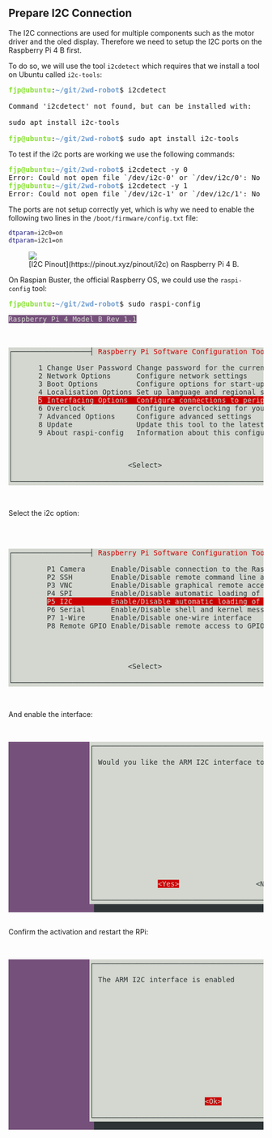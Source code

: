 ## Prepare I2C Connection

The I2C connections are used for multiple components such as the motor driver and the oled display.
Therefore we need to setup the I2C ports on the Raspberry Pi 4 B first. 

To do so, we will use the tool `i2cdetect` which requires that we install a tool on Ubuntu called `i2c-tools`:

<pre><font color="#8AE234"><b>fjp@ubuntu</b></font>:<font color="#729FCF"><b>~/git/2wd-robot</b></font>$ i2cdetect

Command &apos;i2cdetect&apos; not found, but can be installed with:

sudo apt install i2c-tools

<font color="#8AE234"><b>fjp@ubuntu</b></font>:<font color="#729FCF"><b>~/git/2wd-robot</b></font>$ sudo apt install i2c-tools</pre>

To test if the i2c ports are working we use the following commands:

<pre><font color="#8AE234"><b>fjp@ubuntu</b></font>:<font color="#729FCF"><b>~/git/2wd-robot</b></font>$ i2cdetect -y 0
Error: Could not open file `/dev/i2c-0&apos; or `/dev/i2c/0&apos;: No such file or directory
<font color="#8AE234"><b>fjp@ubuntu</b></font>:<font color="#729FCF"><b>~/git/2wd-robot</b></font>$ i2cdetect -y 1
Error: Could not open file `/dev/i2c-1&apos; or `/dev/i2c/1&apos;: No such file or directory</pre>

The ports are not setup correctly yet, which is why we need to enable the following two lines in the `/boot/firmware/config.txt` file:

```bash
dtparam=i2c0=on
dtparam=i2c1=on
```

<figure>
    <a href="/assets/collections/2wd-robot/car-kit05.jpg"><img src="/assets/collections/2wd-robot/car-kit05.jpg"></a>
    <figcaption>[I2C Pinout](https://pinout.xyz/pinout/i2c) on Raspberry Pi 4 B.</figcaption>
</figure>


On Raspian Buster, the official Raspberry OS, we could use the `raspi-config` tool:

<pre><font color="#8AE234"><b>fjp@ubuntu</b></font>:<font color="#729FCF"><b>~/git/2wd-robot</b></font>$ sudo raspi-config</pre>

<pre><span style="background-color:#75507B"><font color="#D3D7CF">Raspberry Pi 4 Model B Rev 1.1</font></span>



<span style="background-color:#D3D7CF"><font color="#2E3436">┌──────────────────┤ </font></span><span style="background-color:#D3D7CF"><font color="#CC0000">Raspberry Pi Software Configuration Tool (raspi-config)</font></span><span style="background-color:#D3D7CF"><font color="#2E3436"> ├───────────────────┐</font></span>
<span style="background-color:#D3D7CF"><font color="#2E3436">│                                                                                                │</font></span>
<span style="background-color:#D3D7CF"><font color="#2E3436">│      1 Change User Password Change password for the current user                               │</font></span>
<span style="background-color:#D3D7CF"><font color="#2E3436">│      2 Network Options      Configure network settings                                         │</font></span>
<span style="background-color:#D3D7CF"><font color="#2E3436">│      3 Boot Options         Configure options for start-up                                     │</font></span>
<span style="background-color:#D3D7CF"><font color="#2E3436">│      4 Localisation Options Set up language and regional settings to match your location       │</font></span>
<span style="background-color:#D3D7CF"><font color="#2E3436">│      </font></span><span style="background-color:#CC0000"><font color="#D3D7CF">5 Interfacing Options  Configure connections to peripherals                        </font></span><span style="background-color:#D3D7CF"><font color="#2E3436">       │</font></span>
<span style="background-color:#D3D7CF"><font color="#2E3436">│      6 Overclock            Configure overclocking for your Pi                                 │</font></span>
<span style="background-color:#D3D7CF"><font color="#2E3436">│      7 Advanced Options     Configure advanced settings                                        │</font></span>
<span style="background-color:#D3D7CF"><font color="#2E3436">│      8 Update               Update this tool to the latest version                             │</font></span>
<span style="background-color:#D3D7CF"><font color="#2E3436">│      9 About raspi-config   Information about this configuration tool                          │</font></span>
<span style="background-color:#D3D7CF"><font color="#2E3436">│                                                                                                │</font></span>
<span style="background-color:#D3D7CF"><font color="#2E3436">│                                                                                                │</font></span>
<span style="background-color:#D3D7CF"><font color="#2E3436">│                                                                                                │</font></span>
<span style="background-color:#D3D7CF"><font color="#2E3436">│                           &lt;Select&gt;                           &lt;Finish&gt;                          │</font></span>
<span style="background-color:#D3D7CF"><font color="#2E3436">│                                                                                                │</font></span>
<span style="background-color:#D3D7CF"><font color="#2E3436">└────────────────────────────────────────────────────────────────────────────────────────────────┘</font></span>


</pre>

Select the i2c option:

<pre>



<span style="background-color:#D3D7CF"><font color="#2E3436">┌──────────────────┤ </font></span><span style="background-color:#D3D7CF"><font color="#CC0000">Raspberry Pi Software Configuration Tool (raspi-config)</font></span><span style="background-color:#D3D7CF"><font color="#2E3436"> ├───────────────────┐</font></span>
<span style="background-color:#D3D7CF"><font color="#2E3436">│                                                                                                │</font></span>
<span style="background-color:#D3D7CF"><font color="#2E3436">│        P1 Camera      Enable/Disable connection to the Raspberry Pi Camera                     │</font></span>
<span style="background-color:#D3D7CF"><font color="#2E3436">│        P2 SSH         Enable/Disable remote command line access to your Pi using SSH           │</font></span>
<span style="background-color:#D3D7CF"><font color="#2E3436">│        P3 VNC         Enable/Disable graphical remote access to your Pi using RealVNC          │</font></span>
<span style="background-color:#D3D7CF"><font color="#2E3436">│        P4 SPI         Enable/Disable automatic loading of SPI kernel module                    │</font></span>
<span style="background-color:#D3D7CF"><font color="#2E3436">│        </font></span><span style="background-color:#CC0000"><font color="#D3D7CF">P5 I2C         Enable/Disable automatic loading of I2C kernel module            </font></span><span style="background-color:#D3D7CF"><font color="#2E3436">        │</font></span>
<span style="background-color:#D3D7CF"><font color="#2E3436">│        P6 Serial      Enable/Disable shell and kernel messages on the serial connection        │</font></span>
<span style="background-color:#D3D7CF"><font color="#2E3436">│        P7 1-Wire      Enable/Disable one-wire interface                                        │</font></span>
<span style="background-color:#D3D7CF"><font color="#2E3436">│        P8 Remote GPIO Enable/Disable remote access to GPIO pins                                │</font></span>
<span style="background-color:#D3D7CF"><font color="#2E3436">│                                                                                                │</font></span>
<span style="background-color:#D3D7CF"><font color="#2E3436">│                                                                                                │</font></span>
<span style="background-color:#D3D7CF"><font color="#2E3436">│                                                                                                │</font></span>
<span style="background-color:#D3D7CF"><font color="#2E3436">│                                                                                                │</font></span>
<span style="background-color:#D3D7CF"><font color="#2E3436">│                           &lt;Select&gt;                           &lt;Back&gt;                            │</font></span>
<span style="background-color:#D3D7CF"><font color="#2E3436">│                                                                                                │</font></span>
<span style="background-color:#D3D7CF"><font color="#2E3436">└────────────────────────────────────────────────────────────────────────────────────────────────┘</font></span>


</pre>

And enable the interface:

<pre>


<span style="background-color:#75507B"><font color="#EEEEEC">                   </font></span><span style="background-color:#D3D7CF"><font color="#2E3436">┌──────────────────────────────────────────────────────────┐</font></span>
<span style="background-color:#75507B"><font color="#EEEEEC">                   </font></span><span style="background-color:#D3D7CF"><font color="#2E3436">│                                                          │</font></span><span style="background-color:#2E3436"><font color="#EEEEEC"> </font></span>
<span style="background-color:#75507B"><font color="#EEEEEC">                   </font></span><span style="background-color:#D3D7CF"><font color="#2E3436">│ Would you like the ARM I2C interface to be enabled?      │</font></span><span style="background-color:#2E3436"><font color="#EEEEEC"> </font></span>
<span style="background-color:#75507B"><font color="#EEEEEC">                   </font></span><span style="background-color:#D3D7CF"><font color="#2E3436">│                                                          │</font></span><span style="background-color:#2E3436"><font color="#EEEEEC"> </font></span>
<span style="background-color:#75507B"><font color="#EEEEEC">                   </font></span><span style="background-color:#D3D7CF"><font color="#2E3436">│                                                          │</font></span><span style="background-color:#2E3436"><font color="#EEEEEC"> </font></span>
<span style="background-color:#75507B"><font color="#EEEEEC">                   </font></span><span style="background-color:#D3D7CF"><font color="#2E3436">│                                                          │</font></span><span style="background-color:#2E3436"><font color="#EEEEEC"> </font></span>
<span style="background-color:#75507B"><font color="#EEEEEC">                   </font></span><span style="background-color:#D3D7CF"><font color="#2E3436">│                                                          │</font></span><span style="background-color:#2E3436"><font color="#EEEEEC"> </font></span>
<span style="background-color:#75507B"><font color="#EEEEEC">                   </font></span><span style="background-color:#D3D7CF"><font color="#2E3436">│                                                          │</font></span><span style="background-color:#2E3436"><font color="#EEEEEC"> </font></span>
<span style="background-color:#75507B"><font color="#EEEEEC">                   </font></span><span style="background-color:#D3D7CF"><font color="#2E3436">│                                                          │</font></span><span style="background-color:#2E3436"><font color="#EEEEEC"> </font></span>
<span style="background-color:#75507B"><font color="#EEEEEC">                   </font></span><span style="background-color:#D3D7CF"><font color="#2E3436">│                                                          │</font></span><span style="background-color:#2E3436"><font color="#EEEEEC"> </font></span>
<span style="background-color:#75507B"><font color="#EEEEEC">                   </font></span><span style="background-color:#D3D7CF"><font color="#2E3436">│                                                          │</font></span><span style="background-color:#2E3436"><font color="#EEEEEC"> </font></span>
<span style="background-color:#75507B"><font color="#EEEEEC">                   </font></span><span style="background-color:#D3D7CF"><font color="#2E3436">│                                                          │</font></span><span style="background-color:#2E3436"><font color="#EEEEEC"> </font></span>
<span style="background-color:#75507B"><font color="#EEEEEC">                   </font></span><span style="background-color:#D3D7CF"><font color="#2E3436">│                                                          │</font></span><span style="background-color:#2E3436"><font color="#EEEEEC"> </font></span>
<span style="background-color:#75507B"><font color="#EEEEEC">                   </font></span><span style="background-color:#D3D7CF"><font color="#2E3436">│                                                          │</font></span><span style="background-color:#2E3436"><font color="#EEEEEC"> </font></span>
<span style="background-color:#75507B"><font color="#EEEEEC">                   </font></span><span style="background-color:#D3D7CF"><font color="#2E3436">│                                                          │</font></span><span style="background-color:#2E3436"><font color="#EEEEEC"> </font></span>
<span style="background-color:#75507B"><font color="#EEEEEC">                   </font></span><span style="background-color:#D3D7CF"><font color="#2E3436">│                                                          │</font></span><span style="background-color:#2E3436"><font color="#EEEEEC"> </font></span>
<span style="background-color:#75507B"><font color="#EEEEEC">                   </font></span><span style="background-color:#D3D7CF"><font color="#2E3436">│                                                          │</font></span><span style="background-color:#2E3436"><font color="#EEEEEC"> </font></span>
<span style="background-color:#75507B"><font color="#EEEEEC">                   </font></span><span style="background-color:#D3D7CF"><font color="#2E3436">│               </font></span><span style="background-color:#CC0000"><font color="#D3D7CF">&lt;Yes&gt;</font></span><span style="background-color:#D3D7CF"><font color="#2E3436">                  &lt;No&gt;                │</font></span><span style="background-color:#2E3436"><font color="#EEEEEC"> </font></span>
<span style="background-color:#75507B"><font color="#EEEEEC">                   </font></span><span style="background-color:#D3D7CF"><font color="#2E3436">│                                                          │</font></span><span style="background-color:#2E3436"><font color="#EEEEEC"> </font></span>
<span style="background-color:#75507B"><font color="#EEEEEC">                   </font></span><span style="background-color:#D3D7CF"><font color="#2E3436">└──────────────────────────────────────────────────────────┘</font></span><span style="background-color:#2E3436"><font color="#EEEEEC"> </font></span>
<span style="background-color:#75507B"><font color="#EEEEEC">                    </font></span><span style="background-color:#2E3436"><font color="#EEEEEC">                                                            </font></span>

</pre>

Confirm the activation and restart the RPi:

<pre>


<span style="background-color:#75507B"><font color="#EEEEEC">                   </font></span><span style="background-color:#D3D7CF"><font color="#2E3436">┌──────────────────────────────────────────────────────────┐</font></span>
<span style="background-color:#75507B"><font color="#EEEEEC">                   </font></span><span style="background-color:#D3D7CF"><font color="#2E3436">│                                                          │</font></span><span style="background-color:#2E3436"><font color="#EEEEEC"> </font></span>
<span style="background-color:#75507B"><font color="#EEEEEC">                   </font></span><span style="background-color:#D3D7CF"><font color="#2E3436">│ The ARM I2C interface is enabled                         │</font></span><span style="background-color:#2E3436"><font color="#EEEEEC"> </font></span>
<span style="background-color:#75507B"><font color="#EEEEEC">                   </font></span><span style="background-color:#D3D7CF"><font color="#2E3436">│                                                          │</font></span><span style="background-color:#2E3436"><font color="#EEEEEC"> </font></span>
<span style="background-color:#75507B"><font color="#EEEEEC">                   </font></span><span style="background-color:#D3D7CF"><font color="#2E3436">│                                                          │</font></span><span style="background-color:#2E3436"><font color="#EEEEEC"> </font></span>
<span style="background-color:#75507B"><font color="#EEEEEC">                   </font></span><span style="background-color:#D3D7CF"><font color="#2E3436">│                                                          │</font></span><span style="background-color:#2E3436"><font color="#EEEEEC"> </font></span>
<span style="background-color:#75507B"><font color="#EEEEEC">                   </font></span><span style="background-color:#D3D7CF"><font color="#2E3436">│                                                          │</font></span><span style="background-color:#2E3436"><font color="#EEEEEC"> </font></span>
<span style="background-color:#75507B"><font color="#EEEEEC">                   </font></span><span style="background-color:#D3D7CF"><font color="#2E3436">│                                                          │</font></span><span style="background-color:#2E3436"><font color="#EEEEEC"> </font></span>
<span style="background-color:#75507B"><font color="#EEEEEC">                   </font></span><span style="background-color:#D3D7CF"><font color="#2E3436">│                                                          │</font></span><span style="background-color:#2E3436"><font color="#EEEEEC"> </font></span>
<span style="background-color:#75507B"><font color="#EEEEEC">                   </font></span><span style="background-color:#D3D7CF"><font color="#2E3436">│                                                          │</font></span><span style="background-color:#2E3436"><font color="#EEEEEC"> </font></span>
<span style="background-color:#75507B"><font color="#EEEEEC">                   </font></span><span style="background-color:#D3D7CF"><font color="#2E3436">│                                                          │</font></span><span style="background-color:#2E3436"><font color="#EEEEEC"> </font></span>
<span style="background-color:#75507B"><font color="#EEEEEC">                   </font></span><span style="background-color:#D3D7CF"><font color="#2E3436">│                                                          │</font></span><span style="background-color:#2E3436"><font color="#EEEEEC"> </font></span>
<span style="background-color:#75507B"><font color="#EEEEEC">                   </font></span><span style="background-color:#D3D7CF"><font color="#2E3436">│                                                          │</font></span><span style="background-color:#2E3436"><font color="#EEEEEC"> </font></span>
<span style="background-color:#75507B"><font color="#EEEEEC">                   </font></span><span style="background-color:#D3D7CF"><font color="#2E3436">│                                                          │</font></span><span style="background-color:#2E3436"><font color="#EEEEEC"> </font></span>
<span style="background-color:#75507B"><font color="#EEEEEC">                   </font></span><span style="background-color:#D3D7CF"><font color="#2E3436">│                                                          │</font></span><span style="background-color:#2E3436"><font color="#EEEEEC"> </font></span>
<span style="background-color:#75507B"><font color="#EEEEEC">                   </font></span><span style="background-color:#D3D7CF"><font color="#2E3436">│                                                          │</font></span><span style="background-color:#2E3436"><font color="#EEEEEC"> </font></span>
<span style="background-color:#75507B"><font color="#EEEEEC">                   </font></span><span style="background-color:#D3D7CF"><font color="#2E3436">│                                                          │</font></span><span style="background-color:#2E3436"><font color="#EEEEEC"> </font></span>
<span style="background-color:#75507B"><font color="#EEEEEC">                   </font></span><span style="background-color:#D3D7CF"><font color="#2E3436">│                          </font></span><span style="background-color:#CC0000"><font color="#D3D7CF">&lt;Ok&gt;</font></span><span style="background-color:#D3D7CF"><font color="#2E3436">                            │</font></span><span style="background-color:#2E3436"><font color="#EEEEEC"> </font></span>
<span style="background-color:#75507B"><font color="#EEEEEC">                   </font></span><span style="background-color:#D3D7CF"><font color="#2E3436">│                                                          │</font></span><span style="background-color:#2E3436"><font color="#EEEEEC"> </font></span>
<span style="background-color:#75507B"><font color="#EEEEEC">                   </font></span><span style="background-color:#D3D7CF"><font color="#2E3436">└──────────────────────────────────────────────────────────┘</font></span><span style="background-color:#2E3436"><font color="#EEEEEC"> </font></span>
<span style="background-color:#75507B"><font color="#EEEEEC">                    </font></span><span style="background-color:#2E3436"><font color="#EEEEEC">                                                            </font></span>

</pre>
